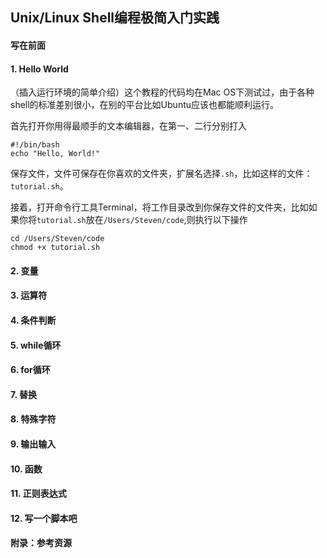 <h2>Unix/Linux Shell编程极简入门实践</h2>

<h4>写在前面</h4>

<h4>1. Hello World</h4>
（插入运行环境的简单介绍）这个教程的代码均在Mac OS下测试过，由于各种shell的标准差别很小，在别的平台比如Ubuntu应该也都能顺利运行。

首先打开你用得最顺手的文本编辑器，在第一、二行分别打入

```
#!/bin/bash
echo "Hello, World!"
```

保存文件，文件可保存在你喜欢的文件夹，扩展名选择`.sh`，比如这样的文件：`tutorial.sh`。

接着，打开命令行工具Terminal，将工作目录改到你保存文件的文件夹，比如如果你将`tutorial.sh`放在`/Users/Steven/code`,则执行以下操作

```
cd /Users/Steven/code
chmod +x tutorial.sh
```



<h4>2. 变量</h4>
<h4>3. 运算符</h4>
<h4>4. 条件判断</h4>
<h4>5. while循环</h4>
<h4>6. for循环</h4>
<h4>7. 替换</h4>
<h4>8. 特殊字符</h4>
<h4>9. 输出输入</h4>
<h4>10. 函数</h4>
<h4>11. 正则表达式</h4>
<h4>12. 写一个脚本吧</h4>
<h4>附录：参考资源</h4>

